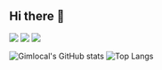 ## Hi there 👋

<img src="https://img.shields.io/badge/c++-00599C?style=for-the-badge&logo=cplusplus&logoColor=white" />
<img src="https://img.shields.io/badge/javaScript-F7DF1E?style=for-the-badge&logo=javascript&logoColor=black" />
<img src="https://img.shields.io/badge/unity-000000?style=for-the-badge&logo=unity&logoColor=white" />
<br>




![Gimlocal's GitHub stats](https://github-readme-stats.vercel.app/api?username=Gimlocal&show_icons=true&theme=radical)
![Top Langs](https://github-readme-stats.vercel.app/api/top-langs/?username=anuraghazra&layout=compact)


<!--
**Gimlocal/Gimlocal** is a ✨ _special_ ✨ repository because its `README.md` (this file) appears on your GitHub profile.

Here are some ideas to get you started:

- 🔭 I’m currently working on ...
- 🌱 I’m currently learning ...
- 👯 I’m looking to collaborate on ...
- 🤔 I’m looking for help with ...
- 💬 Ask me about ...
- 📫 How to reach me: ...
- 😄 Pronouns: ...
- ⚡ Fun fact: ...
-->
